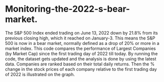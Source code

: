 # Monitoring-the-2022-s-bear-market.

The S&P 500 Index ended trading on June 13, 2022 down by 21.8% from its previous closing high, which it reached on January-3. This means the S&P 500 is now in a bear market, normally defined as a drop of 20% or more in a market index.
This code compares the performance of Largest Companies (by Market Cap) since the first trading day of 2022 till today. By running the code, the dataset gets updated and the analysis is done by using the latest data. Companies are ranked based on their total daily returns. Then the % change in the stock prices of each company relative to the first trading day of 2022 is illustrated on the graph.
